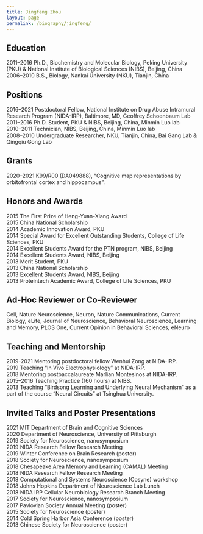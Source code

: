 ```yaml
---
title: Jingfeng Zhou
layout: page
permalink: /biography/jingfeng/
---
```


## Education

2011–2016  Ph.D., Biochemistry and Molecular Biology, Peking University (PKU) & National Institute of Biological Sciences (NIBS), Beijing, China<br>
2006–2010  B.S., Biology, Nankai University (NKU), Tianjin, China

## Positions

2016–2021  Postdoctoral Fellow, National Institute on Drug Abuse Intramural Research Program (NIDA-IRP), Baltimore, MD, Geoffrey Schoenbaum Lab<br>
2011–2016  Ph.D. Student, PKU & NIBS, Beijing, China, Minmin Luo lab<br>
2010–2011  Technician, NIBS, Beijing, China, Minmin Luo lab<br>
2008–2010  Undergraduate Researcher, NKU, Tianjin, China, Bai Gang Lab & Qingqiu Gong Lab

## Grants

2020–2021 K99/R00 (DA049888), “Cognitive map representations by orbitofrontal cortex and hippocampus”.

## Honors and Awards

2015  The First Prize of Heng-Yuan-Xiang Award<br>
2015  China National Scholarship<br>
2014  Academic Innovation Award, PKU<br>
2014  Special Award for Excellent Outstanding Students, College of Life Sciences, PKU<br>
2014  Excellent Students Award for the PTN program, NIBS, Beijing<br>
2014  Excellent Students Award, NIBS, Beijing<br>
2013  Merit Student, PKU<br>
2013  China National Scholarship<br>
2013  Excellent Students Award, NIBS, Beijing<br>
2013  Proteintech Academic Award, College of Life Sciences, PKU

## Ad-Hoc Reviewer or Co-Reviewer

Cell, Nature Neuroscience, Neuron, Nature Communications, Current Biology, eLife, Journal of Neuroscience, Behavioral Neuroscience, Learning and Memory, PLOS One, Current Opinion in Behavioral Sciences, eNeuro

## Teaching and Mentorship
2019-2021  Mentoring postdoctoral fellow Wenhui Zong at NIDA-IRP.<br>
     2019  Teaching “In Vivo Electrophysiology” at NIDA-IRP.<br>
     2018  Mentoring postbaccalaureate Marlian Montesinos at NIDA-IRP.<br>
2015–2016  Teaching Practice (160 hours) at NIBS.<br>
     2013  Teaching “Birdsong Learning and Underlying Neural Mechanism” as a part of the course “Neural Circuits” at Tsinghua University.

## Invited Talks and Poster Presentations

2021  MIT Department of Brain and Cognitive Sciences<br>
2020  Department of Neuroscience, University of Pittsburgh<br>
2019  Society for Neuroscience, nanosymposium<br>
2019 NIDA Research Fellow Research Meeting<br>
2019  Winter Conference on Brain Research (poster)<br>
2018  Society for Neuroscience, nanosymposium<br>
2018  Chesapeake Area Memory and Learning (CAMAL) Meeting<br>
2018  NIDA Research Fellow Research Meeting<br>
2018  Computational and Systems Neuroscience (Cosyne) workshop<br>
2018  Johns Hopkins Department of Neuroscience Lab Lunch<br>
2018  NIDA IRP Cellular Neurobiology Research Branch Meeting<br>
2017  Society for Neuroscience, nanosymposium<br>
2017  Pavlovian Society Annual Meeting (poster)<br>
2015  Society for Neuroscience (poster)<br>
2014  Cold Spring Harbor Asia Conference (poster)<br>
2013  Chinese Society for Neuroscience (poster)
